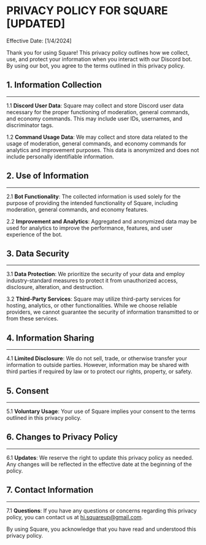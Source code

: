 # PRIVACY POLICY FOR SQUARE [UPDATED]

Effective Date: [1/4/2024]

Thank you for using Square! This privacy policy outlines how we collect, use, and protect your information when you interact with our Discord bot. By using our bot, you agree to the terms outlined in this privacy policy.

## 1. Information Collection
-------------------

1.1 **Discord User Data**: Square may collect and store Discord user data necessary for the proper functioning of moderation, general commands, and economy commands. This may include user IDs, usernames, and discriminator tags.

1.2 **Command Usage Data**: We may collect and store data related to the usage of moderation, general commands, and economy commands for analytics and improvement purposes. This data is anonymized and does not include personally identifiable information.

## 2. Use of Information
-------------------

2.1 **Bot Functionality**: The collected information is used solely for the purpose of providing the intended functionality of Square, including moderation, general commands, and economy features.

2.2 **Improvement and Analytics**: Aggregated and anonymized data may be used for analytics to improve the performance, features, and user experience of the bot.

## 3. Data Security
-------------------

3.1 **Data Protection**: We prioritize the security of your data and employ industry-standard measures to protect it from unauthorized access, disclosure, alteration, and destruction.

3.2 **Third-Party Services**: Square may utilize third-party services for hosting, analytics, or other functionalities. While we choose reliable providers, we cannot guarantee the security of information transmitted to or from these services.

## 4. Information Sharing
-------------------

4.1 **Limited Disclosure**: We do not sell, trade, or otherwise transfer your information to outside parties. However, information may be shared with third parties if required by law or to protect our rights, property, or safety.

## 5. Consent
-------------------

5.1 **Voluntary Usage**: Your use of Square implies your consent to the terms outlined in this privacy policy.

## 6. Changes to Privacy Policy
-------------------

6.1 **Updates**: We reserve the right to update this privacy policy as needed. Any changes will be reflected in the effective date at the beginning of the policy.

## 7. Contact Information
-------------------

7.1 **Questions**: If you have any questions or concerns regarding this privacy policy, you can contact us at hi.squareup@gmail.com.

By using Square, you acknowledge that you have read and understood this privacy policy.
